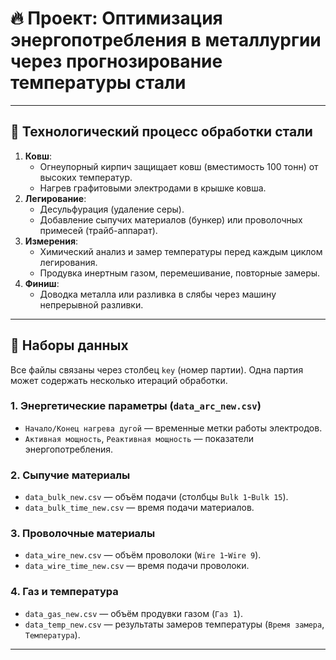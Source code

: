 # 🔥 Проект: Оптимизация энергопотребления в металлургии через прогнозирование температуры стали


---

## 🔧 Технологический процесс обработки стали
1. **Ковш**: 
   - Огнеупорный кирпич защищает ковш (вместимость 100 тонн) от высоких температур.
   - Нагрев графитовыми электродами в крышке ковша.
2. **Легирование**:
   - Десульфурация (удаление серы).
   - Добавление сыпучих материалов (бункер) или проволочных примесей (трайб-аппарат).
3. **Измерения**:
   - Химический анализ и замер температуры перед каждым циклом легирования.
   - Продувка инертным газом, перемешивание, повторные замеры.
4. **Финиш**:
   - Доводка металла или разливка в слябы через машину непрерывной разливки.

---

## 📂 Наборы данных
Все файлы связаны через столбец `key` (номер партии). Одна партия может содержать несколько итераций обработки.

### 1. Энергетические параметры (`data_arc_new.csv`)
- `Начало/Конец нагрева дугой` — временные метки работы электродов.
- `Активная мощность`, `Реактивная мощность` — показатели энергопотребления.

### 2. Сыпучие материалы 
- `data_bulk_new.csv` — объём подачи (столбцы `Bulk 1`-`Bulk 15`).
- `data_bulk_time_new.csv` — время подачи материалов.

### 3. Проволочные материалы
- `data_wire_new.csv` — объём проволоки (`Wire 1`-`Wire 9`).
- `data_wire_time_new.csv` — время подачи проволоки.

### 4. Газ и температура
- `data_gas_new.csv` — объём продувки газом (`Газ 1`).
- `data_temp_new.csv` — результаты замеров температуры (`Время замера`, `Температура`).

---
